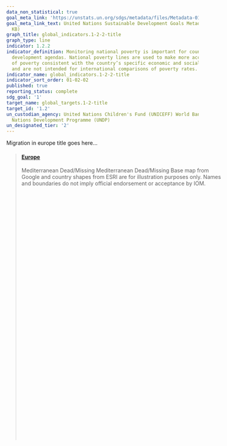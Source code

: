 ```yaml
---
data_non_statistical: true
goal_meta_link: 'https://unstats.un.org/sdgs/metadata/files/Metadata-01-02-01.pdf '
goal_meta_link_text: United Nations Sustainable Development Goals Metadata (PDF 894
  KB)
graph_title: global_indicators.1-2-2-title
graph_type: line
indicator: 1.2.2
indicator_definition: Monitoring national poverty is important for country-specific
  development agendas. National poverty lines are used to make more accurate estimates
  of poverty consistent with the country’s specific economic and social circumstances,
  and are not intended for international comparisons of poverty rates.
indicator_name: global_indicators.1-2-2-title
indicator_sort_order: 01-02-02
published: true
reporting_status: complete
sdg_goal: '1'
target_name: global_targets.1-2-title
target_id: '1.2'
un_custodian_agency: United Nations Children's Fund (UNICEFF) World Bank (WB) United
  Nations Development Programme (UNDP)
un_designated_tier: '2'
---
```

Migration in europe title goes here...

<blockquote class="embedly-card"style="width:525; height:750"><h4><a href="https://migration.iom.int/europe?type=missing">Europe</a></h4><p>Mediterranean Dead/Missing Mediterranean Dead/Missing Base map from Google and country shapes from ESRI are for illustration purposes only. Names and boundaries do not imply official endorsement or acceptance by IOM.</p></blockquote>
<script async src="//cdn.embedly.com/widgets/platform.js" charset="UTF-8"></script>


